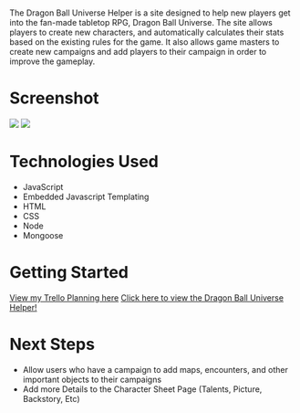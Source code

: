 # <Dragon Ball Universe Helper>

The Dragon Ball Universe Helper is a site designed to help new players get into the fan-made tabletop RPG, Dragon Ball Universe. The site allows players to create new characters, and automatically calculates their stats based on the existing rules for the game. It also allows game masters to 
create new campaigns and add players to their campaign in order to improve the gameplay. 

# Screenshot

<img src="https://i.imgur.com/HB4MD4E.jpeg">
<img src="https://i.imgur.com/PYwCRZB.png">

# Technologies Used

- JavaScript
- Embedded Javascript Templating
- HTML
- CSS
- Node
- Mongoose


# Getting Started

[View my Trello Planning here](https://trello.com/b/MVWD44O3/project-2)
[Click here to view the Dragon Ball Universe Helper!](https://dragonball-universe-helper.herokuapp.com/)

# Next Steps

- Allow users who have a campaign to add maps, encounters, and other important objects to their campaigns
- Add more Details to the Character Sheet Page (Talents, Picture, Backstory, Etc)
